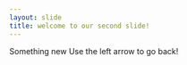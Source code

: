 ```yaml
---
layout: slide
title: welcome to our second slide!
---
```

Something new
Use the left arrow to go back!
